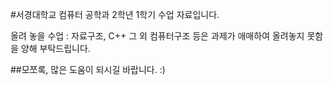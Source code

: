 #서경대학교 컴퓨터 공학과 2학년 1학기 수업 자료입니다.

올려 놓을 수업 : 자료구조, C++
그 외 컴퓨터구조 등은 과제가 애매하여 올려놓지 못함을 양해 부탁드립니다.

##모쪼록, 많은 도움이 되시길 바랍니다. :)
